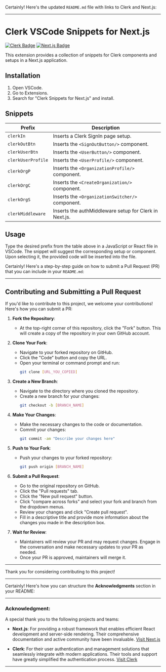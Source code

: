 Certainly! Here's the updated `README.md` file with links to Clerk and Next.js:

---

# Clerk VSCode Snippets for Next.js

[![Clerk Badge](https://img.shields.io/badge/Clerk-Next.js-blue)](https://www.clerk.dev/)
[![Next.js Badge](https://img.shields.io/badge/Next.js-13.0.0-black)](https://nextjs.org/)

This extension provides a collection of snippets for Clerk components and setups in a Next.js application.

## Installation

1. Open VSCode.
2. Go to Extensions.
3. Search for "Clerk Snippets for Next.js" and install.

## Snippets

| Prefix          | Description                                               |
|-----------------|-----------------------------------------------------------|
| `clerkIn`       | Inserts a Clerk SignIn page setup.                        |
| `clerkOutBtn`   | Inserts the `<SignOutButton/>` component.                 |
| `clerkUserBtn`  | Inserts the `<UserButton/>` component.                    |
| `clerkUserProfile` | Inserts the `<UserProfile/>` component.               |
| `clerkOrgP`     | Inserts the `<OrganizationProfile/>` component.           |
| `clerkOrgC`     | Inserts the `<CreateOrganization/>` component.            |
| `clerkOrgS`     | Inserts the `<OrganizationSwitcher/>` component.          |
| `clerkMiddleware` | Inserts the authMiddleware setup for Clerk in Next.js. |

## Usage

Type the desired prefix from the table above in a JavaScript or React file in VSCode. The snippet will suggest the corresponding setup or component. Upon selecting it, the provided code will be inserted into the file.

Certainly! Here's a step-by-step guide on how to submit a Pull Request (PR) that you can include in your `README.md`:

---

## Contributing and Submitting a Pull Request

If you'd like to contribute to this project, we welcome your contributions! Here's how you can submit a PR:

1. **Fork the Repository**:
   - At the top-right corner of this repository, click the "Fork" button. This will create a copy of the repository in your own GitHub account.

2. **Clone Your Fork**:
   - Navigate to your forked repository on GitHub.
   - Click the "Code" button and copy the URL.
   - Open your terminal or command prompt and run:
     ```bash
     git clone [URL_YOU_COPIED]
     ```

3. **Create a New Branch**:
   - Navigate to the directory where you cloned the repository.
   - Create a new branch for your changes:
     ```bash
     git checkout -b [BRANCH_NAME]
     ```

4. **Make Your Changes**:
   - Make the necessary changes to the code or documentation.
   - Commit your changes:
     ```bash
     git commit -am "Describe your changes here"
     ```

5. **Push to Your Fork**:
   - Push your changes to your forked repository:
     ```bash
     git push origin [BRANCH_NAME]
     ```

6. **Submit a Pull Request**:
   - Go to the original repository on GitHub.
   - Click the "Pull requests" tab.
   - Click the "New pull request" button.
   - Click "compare across forks" and select your fork and branch from the dropdown menus.
   - Review your changes and click "Create pull request".
   - Fill in a descriptive title and provide more information about the changes you made in the description box.

7. **Wait for Review**:
   - Maintainers will review your PR and may request changes. Engage in the conversation and make necessary updates to your PR as needed.
   - Once your PR is approved, maintainers will merge it.

---

Thank you for considering contributing to this project!

---


Certainly! Here's how you can structure the **Acknowledgments** section in your README:

---

### **Acknowledgment**:

A special thank you to the following projects and teams:

- **Next.js**: For providing a robust framework that enables efficient React development and server-side rendering. Their comprehensive documentation and active community have been invaluable. [Visit Next.js](https://nextjs.org/)

- **Clerk**: For their user authentication and management solutions that seamlessly integrate with modern applications. Their tools and support have greatly simplified the authentication process. [Visit Clerk](https://clerk.com/)

---

